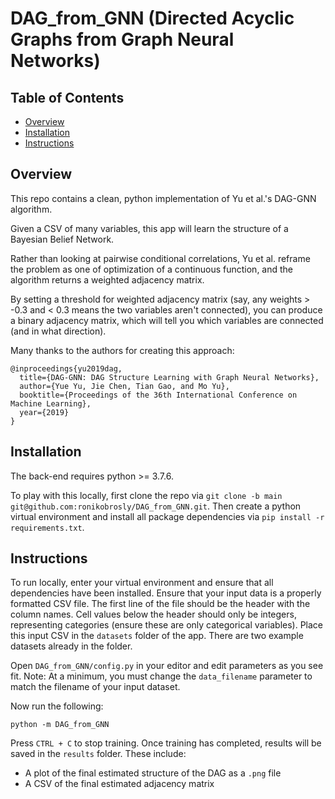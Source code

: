 # DAG_from_GNN (Directed Acyclic Graphs from Graph Neural Networks)

## Table of Contents

- [Overview](#overview)
- [Installation](#installation)
- [Instructions](#references)

## Overview

This repo contains a clean, python implementation of Yu et al.'s DAG-GNN algorithm.

Given a CSV of many variables, this app will learn the structure of a Bayesian Belief Network.

Rather than looking at pairwise conditional correlations, Yu et al. reframe the problem
as one of optimization of a continuous function, and the algorithm returns a weighted adjacency matrix.

By setting a threshold for weighted adjacency matrix (say, any weights > -0.3 and < 0.3 means the two variables aren't connected),
you can produce a binary adjacency matrix, which will tell you which variables are connected (and in what direction).

Many thanks to the authors for creating this approach:

```
@inproceedings{yu2019dag,
  title={DAG-GNN: DAG Structure Learning with Graph Neural Networks},
  author={Yue Yu, Jie Chen, Tian Gao, and Mo Yu},
  booktitle={Proceedings of the 36th International Conference on Machine Learning},
  year={2019}
}
```

## Installation

The back-end requires python >= 3.7.6.

To play with this locally, first clone the repo via `git clone -b main git@github.com:ronikobrosly/DAG_from_GNN.git`. Then create a python virtual environment and install all package dependencies via `pip install -r requirements.txt`.

## Instructions

To run locally, enter your virtual environment and ensure that all dependencies have been installed.
Ensure that your input data is a properly formatted CSV file. The first line of the file should
be the header with the column names. Cell values below the header should only be integers,
representing categories (ensure these are only categorical variables). Place this input CSV
in the `datasets` folder of the app. There are two example datasets already in the folder.

Open `DAG_from_GNN/config.py` in your editor and edit parameters as you see fit.
Note: At a minimum, you must change the `data_filename` parameter to match the filename
of your input dataset.

Now run the following:

`python -m DAG_from_GNN`

Press `CTRL + C` to stop training. Once training has completed, results will be
saved in the `results` folder. These include:

* A plot of the final estimated structure of the DAG as a `.png` file
* A CSV of the final estimated adjacency matrix
